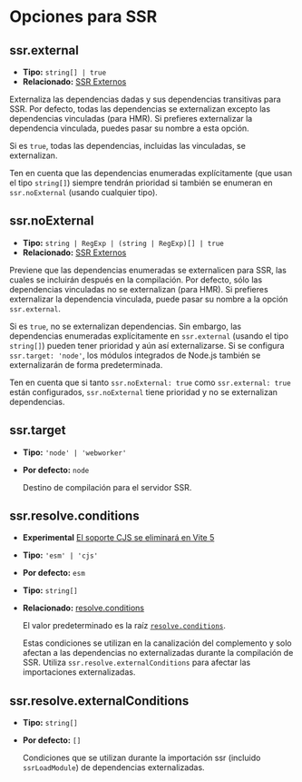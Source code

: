 # Opciones para SSR

## ssr.external

- **Tipo:** `string[] | true`
- **Relacionado:** [SSR Externos](/guide/ssr#ssr-externos)

Externaliza las dependencias dadas y sus dependencias transitivas para SSR. Por defecto, todas las dependencias se externalizan excepto las dependencias vinculadas (para HMR). Si prefieres externalizar la dependencia vinculada, puedes pasar su nombre a esta opción.

Si es `true`, todas las dependencias, incluidas las vinculadas, se externalizan.

Ten en cuenta que las dependencias enumeradas explícitamente (que usan el tipo `string[]`) siempre tendrán prioridad si también se enumeran en `ssr.noExternal` (usando cualquier tipo).

## ssr.noExternal

- **Tipo:** `string | RegExp | (string | RegExp)[] | true`
- **Relacionado:** [SSR Externos](/guide/ssr#ssr-externos)

Previene que las dependencias enumeradas se externalicen para SSR, las cuales se incluirán después en la compilación. Por defecto, sólo las dependencias vinculadas no se externalizan (para HMR). Si prefieres externalizar la dependencia vinculada, puede pasar su nombre a la opción `ssr.external`.

Si es `true`, no se externalizan dependencias. Sin embargo, las dependencias enumeradas explícitamente en `ssr.external` (usando el tipo `string[]`) pueden tener prioridad y aún así externalizarse. Si se configura `ssr.target: 'node'`, los módulos integrados de Node.js también se externalizarán de forma predeterminada.

Ten en cuenta que si tanto `ssr.noExternal: true` como `ssr.external: true` están configurados, `ssr.noExternal` tiene prioridad y no se externalizan dependencias.

## ssr.target

- **Tipo:** `'node' | 'webworker'`
- **Por defecto:** `node`

  Destino de compilación para el servidor SSR.

## ssr.resolve.conditions

- **Experimental** [El soporte CJS se eliminará en Vite 5](https://github.com/vitejs/vite/discussions/13816)
- **Tipo:** `'esm' | 'cjs'`
- **Por defecto:** `esm`
- **Tipo:** `string[]`
- **Relacionado:** [resolve.conditions](./shared-options.md#resolve-conditions)

  El valor predeterminado es la raíz [`resolve.conditions`](./shared-options.md#resolve-conditions).

  Estas condiciones se utilizan en la canalización del complemento y solo afectan a las dependencias no externalizadas durante la compilación de SSR. Utiliza `ssr.resolve.externalConditions` para afectar las importaciones externalizadas.

## ssr.resolve.externalConditions

- **Tipo:** `string[]`
- **Por defecto:** `[]`

  Condiciones que se utilizan durante la importación ssr (incluido `ssrLoadModule`) de dependencias externalizadas.
